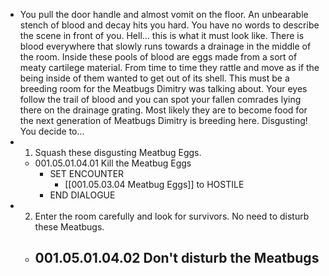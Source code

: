 - You pull the door handle and almost vomit on the floor. An unbearable stench of blood and decay hits you hard. You have no words to describe the scene in front of you. Hell... this is what it must look like. There is blood everywhere that slowly runs towards a drainage in the middle of the room. Inside these pools of blood are eggs made from a sort of meaty cartilege material. From time to time they rattle and move as if the being inside of them wanted to get out of its shell. This must be a breeding room for the Meatbugs Dimitry was talking about. Your eyes follow the trail of blood and you can spot your fallen comrades lying there on the drainage grating. Most likely they are to become food for the next generation of Meatbugs Dimitry is breeding here. Disgusting! You decide to...
- 1. Squash these disgusting Meatbug Eggs.
	- 001.05.01.04.01 Kill the Meatbug Eggs
		- SET ENCOUNTER
			- [[001.05.03.04 Meatbug Eggs]] to HOSTILE
		- END DIALOGUE
- 2. Enter the room carefully and look for survivors. No need to disturb these Meatbugs.
	- 001.05.01.04.02 Don't disturb the Meatbugs
		-